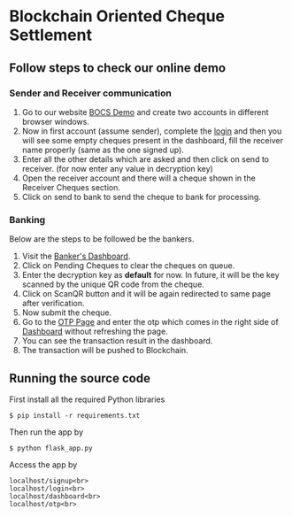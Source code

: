 # Blockchain Oriented Cheque Settlement

## Follow steps to check our online demo

### Sender and Receiver communication

1. Go to our website [BOCS Demo](https://bocsdemo.pythonanywhere.com/signup) and create two accounts in different browser windows.
2. Now in first account (assume sender), complete the [login](https://bocsdemo.pythonanywhere.com/login) and then you will see some empty cheques present in the dashboard, fill the receiver name properly (same as the one signed up).
3. Enter all the other details which are asked and then click on send to receiver. (for now enter any value in decryption key)
4. Open the receiver account and there will a cheque shown in the Receiver Cheques section. 
5. Click on send to bank to send the cheque to bank for processing.

### Banking

Below are the steps to be followed be the bankers.

1. Visit the [Banker's Dashboard](https://bocsdemo.pythonanywhere.com/dashboard).
2. Click on Pending Cheques to clear the cheques on queue.
3. Enter the decryption key as **default** for now. In future, it will be the key scanned by the unique QR code from the cheque.
4. Click on ScanQR button and it will be again redirected to same page after verification.
5. Now submit the cheque.
6. Go to the [OTP Page](https://bocsdemo.pythonanywhere.com/otp) and enter the otp which comes in the right side of [Dashboard](https://bocsdemo.pythonanywhere.com/dashboard) without refreshing the page.
7. You can see the transaction result in the dashboard.
8. The transaction will be pushed to Blockchain.

## Running the source code

First install all the required Python libraries

```shell
$ pip install -r requirements.txt
```

Then run the app by

```shell
$ python flask_app.py
```

Access the app by

```
localhost/signup<br>
localhost/login<br>
localhost/dashboard<br>
localhost/otp<br>
```
